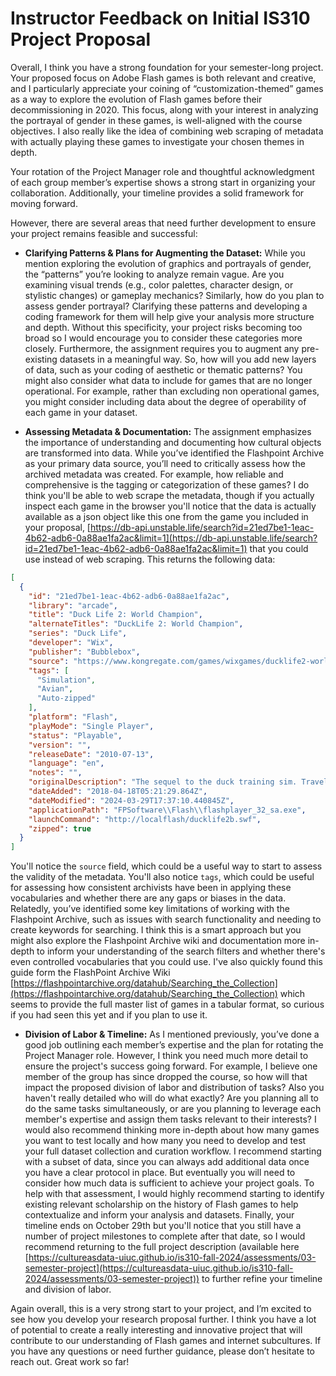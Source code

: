 # Instructor Feedback on Initial IS310 Project Proposal

Overall, I think you have a strong foundation for your semester-long project. Your proposed focus on Adobe Flash games is both relevant and creative, and I particularly appreciate your coining of “customization-themed” games as a way to explore the evolution of Flash games before their decommissioning in 2020. This focus, along with your interest in analyzing the portrayal of gender in these games, is well-aligned with the course objectives. I also really like the idea of combining web scraping of metadata with actually playing these games to investigate your chosen themes in depth.

Your rotation of the Project Manager role and thoughtful acknowledgment of each group member’s expertise shows a strong start in organizing your collaboration. Additionally, your timeline provides a solid framework for moving forward.

However, there are several areas that need further development to ensure your project remains feasible and successful:

- **Clarifying Patterns & Plans for Augmenting the Dataset:** While you mention exploring the evolution of graphics and portrayals of gender, the “patterns” you’re looking to analyze remain vague. Are you examining visual trends (e.g., color palettes, character design, or stylistic changes) or gameplay mechanics? Similarly, how do you plan to assess gender portrayal? Clarifying these patterns and developing a coding framework for them will help give your analysis more structure and depth. Without this specificity, your project risks becoming too broad so I would encourage you to consider these categories more closely. Furthermore, the assignment requires you to augment any pre-existing datasets in a meaningful way. So, how will you add new layers of data, such as your coding of aesthetic or thematic patterns? You might also consider what data to include for games that are no longer operational. For example, rather than excluding non operational games, you might consider including data about the degree of operability of each game in your dataset.
  
- **Assessing Metadata & Documentation:** The assignment emphasizes the importance of understanding and documenting how cultural objects are transformed into data. While you’ve identified the Flashpoint Archive as your primary data source, you’ll need to critically assess how the archived metadata was created. For example, how reliable and comprehensive is the tagging or categorization of these games? I do think you'll be able to web scrape the metadata, though if you actually inspect each game in the browser you'll notice that the data is actually available as a json object like this one from the game you included in your proposal, [https://db-api.unstable.life/search?id=21ed7be1-1eac-4b62-adb6-0a88ae1fa2ac&limit=1](https://db-api.unstable.life/search?id=21ed7be1-1eac-4b62-adb6-0a88ae1fa2ac&limit=1) that you could use instead of web scraping. This returns the following data:

```json
[
  {
    "id": "21ed7be1-1eac-4b62-adb6-0a88ae1fa2ac",
    "library": "arcade",
    "title": "Duck Life 2: World Champion",
    "alternateTitles": "DuckLife 2: World Champion",
    "series": "Duck Life",
    "developer": "Wix",
    "publisher": "Bubblebox",
    "source": "https://www.kongregate.com/games/wixgames/ducklife2-world-champion",
    "tags": [
      "Simulation",
      "Avian",
      "Auto-zipped"
    ],
    "platform": "Flash",
    "playMode": "Single Player",
    "status": "Playable",
    "version": "",
    "releaseDate": "2010-07-13",
    "language": "en",
    "notes": "",
    "originalDescription": "The sequel to the duck training sim. Travel the globe racing your duck to become the world champion.\nHope you all like it!\nI’m starting a new website called Wix Games so if you see any of my future games made by them, then you know it’s me :)",
    "dateAdded": "2018-04-18T05:21:29.864Z",
    "dateModified": "2024-03-29T17:37:10.440845Z",
    "applicationPath": "FPSoftware\\Flash\\flashplayer_32_sa.exe",
    "launchCommand": "http://localflash/ducklife2b.swf",
    "zipped": true
  }
]
```

You'll notice the `source` field, which could be a useful way to start to assess the validity of the metadata. You'll also notice `tags`, which could be useful for assessing how consistent archivists have been in applying these vocabularies and whether there are any gaps or biases in the data. Relatedly, you’ve identified some key limitations of working with the Flashpoint Archive, such as issues with search functionality and needing to create keywords for searching. I think this is a smart approach but you might also explore the Flashpoint Archive wiki and documentation more in-depth to inform your understanding of the search filters and whether there's even controlled vocabularies that you could use. I've also quickly found this guide form the FlashPoint Archive Wiki [https://flashpointarchive.org/datahub/Searching_the_Collection](https://flashpointarchive.org/datahub/Searching_the_Collection) which seems to provide the full master list of games in a tabular format, so curious if you had seen this yet and if you plan to use it.

- **Division of Labor & Timeline:** As I mentioned previously, you’ve done a good job outlining each member’s expertise and the plan for rotating the Project Manager role. However, I think you need much more detail to ensure the project's success going forward. For example, I believe one member of the group has since dropped the course, so how will that impact the proposed division of labor and distribution of tasks? Also you haven't really detailed who will do what exactly? Are you planning all to do the same tasks simultaneously, or are you planning to leverage each member's expertise and assign them tasks relevant to their interests? I would also recommend thinking more in-depth about how many games you want to test locally and how many you need to develop and test your full dataset collection and curation workflow. I recommend starting with a subset of data, since you can always add additional data once you have a clear protocol in place. But eventually you will need to consider how much data is sufficient to achieve your project goals. To help with that assessment, I would highly recommend starting to identify existing relevant scholarship on the history of Flash games to help contextualize and inform your analysis and datasets. Finally, your timeline ends on October 29th but you'll notice that you still have a number of project milestones to complete after that date, so I would recommend returning to the full project description (available here [https://cultureasdata-uiuc.github.io/is310-fall-2024/assessments/03-semester-project](https://cultureasdata-uiuc.github.io/is310-fall-2024/assessments/03-semester-project)) to further refine your timeline and division of labor.

Again overall, this is a very strong start to your project, and I’m excited to see how you develop your research proposal further. I think you have a lot of potential to create a really interesting and innovative project that will contribute to our understanding of Flash games and internet subcultures. If you have any questions or need further guidance, please don’t hesitate to reach out. Great work so far!